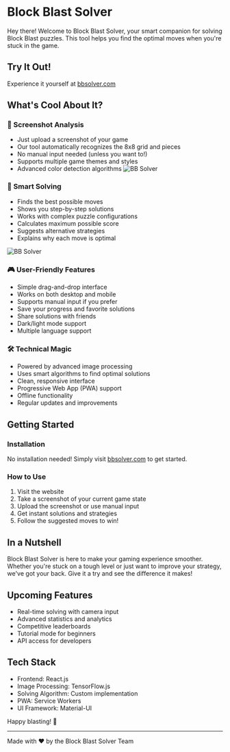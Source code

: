 # Block Blast Solver

Hey there! Welcome to Block Blast Solver, your smart companion for solving Block Blast puzzles. This tool helps you find the optimal moves when you're stuck in the game.

## Try It Out!
Experience it yourself at [bbsolver.com](http://bbsolver.com)

## What's Cool About It?

### 📸 Screenshot Analysis
- Just upload a screenshot of your game
- Our tool automatically recognizes the 8x8 grid and pieces
- No manual input needed (unless you want to!)
- Supports multiple game themes and styles
- Advanced color detection algorithms
![BB Solver](image-1.png)

### 🧠 Smart Solving
- Finds the best possible moves
- Shows you step-by-step solutions
- Works with complex puzzle configurations
- Calculates maximum possible score
- Suggests alternative strategies
- Explains why each move is optimal

![BB Solver](image-2.png)

### 🎮 User-Friendly Features
- Simple drag-and-drop interface
- Works on both desktop and mobile
- Supports manual input if you prefer
- Save your progress and favorite solutions
- Share solutions with friends
- Dark/light mode support
- Multiple language support

### 🛠 Technical Magic
- Powered by advanced image processing
- Uses smart algorithms to find optimal solutions
- Clean, responsive interface
- Progressive Web App (PWA) support
- Offline functionality
- Regular updates and improvements

## Getting Started

### Installation
No installation needed! Simply visit [bbsolver.com](http://bbsolver.com) to get started.

### How to Use
1. Visit the website
2. Take a screenshot of your current game state
3. Upload the screenshot or use manual input
4. Get instant solutions and strategies
5. Follow the suggested moves to win!


## In a Nutshell
Block Blast Solver is here to make your gaming experience smoother. Whether you're stuck on a tough level or just want to improve your strategy, we've got your back. Give it a try and see the difference it makes!

## Upcoming Features
- Real-time solving with camera input
- Advanced statistics and analytics
- Competitive leaderboards
- Tutorial mode for beginners
- API access for developers

## Tech Stack
- Frontend: React.js
- Image Processing: TensorFlow.js
- Solving Algorithm: Custom implementation
- PWA: Service Workers
- UI Framework: Material-UI

Happy blasting! 🎉

---
Made with ❤️ by the Block Blast Solver Team

